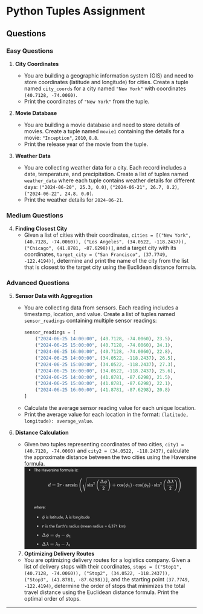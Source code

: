 # Python Tuples Assignment

## Questions

### Easy Questions

1. **City Coordinates**
   - You are building a geographic information system (GIS) and need to store coordinates (latitude and longitude) for cities. Create a tuple named `city_coords` for a city named `"New York"` with coordinates `(40.7128, -74.0060)`.
   - Print the coordinates of `"New York"` from the tuple.

2. **Movie Database**
   - You are building a movie database and need to store details of movies. Create a tuple named `movie1` containing the details for a movie: `"Inception"`, `2010`, `8.8`.
   - Print the release year of the movie from the tuple.

3. **Weather Data**
   - You are collecting weather data for a city. Each record includes a date, temperature, and precipitation. Create a list of tuples named `weather_data` where each tuple contains weather details for different days: `("2024-06-20", 25.3, 0.0)`, `("2024-06-21", 26.7, 0.2)`, `("2024-06-22", 24.8, 0.0)`.
   - Print the weather details for `2024-06-21`.

### Medium Questions


4. **Finding Closest City**
   - Given a list of cities with their coordinates, `cities = [("New York", (40.7128, -74.0060)), ("Los Angeles", (34.0522, -118.2437)), ("Chicago", (41.8781, -87.6298))]`, and a target city with its coordinates, `target_city = ("San Francisco", (37.7749, -122.4194))`, determine and print the name of the city from the list that is closest to the target city using the Euclidean distance formula.


### Advanced Questions

5. **Sensor Data with Aggregation**
   - You are collecting data from sensors. Each reading includes a timestamp, location, and value. Create a list of tuples named `sensor_readings` containing multiple sensor readings: 
     ```python
     sensor_readings = [
         ("2024-06-25 14:00:00", (40.7128, -74.0060), 23.5),
         ("2024-06-25 15:00:00", (40.7128, -74.0060), 24.1),
         ("2024-06-25 16:00:00", (40.7128, -74.0060), 22.8),
         ("2024-06-25 14:00:00", (34.0522, -118.2437), 26.5),
         ("2024-06-25 15:00:00", (34.0522, -118.2437), 27.3),
         ("2024-06-25 16:00:00", (34.0522, -118.2437), 25.6),
         ("2024-06-25 14:00:00", (41.8781, -87.6298), 21.5),
         ("2024-06-25 15:00:00", (41.8781, -87.6298), 22.1),
         ("2024-06-25 16:00:00", (41.8781, -87.6298), 20.8)
     ]
     ```
   - Calculate the average sensor reading value for each unique location.
   - Print the average value for each location in the format: `(latitude, longitude): average_value`.

6. **Distance Calculation**
   - Given two tuples representing coordinates of two cities, `city1 = (40.7128, -74.0060)` and `city2 = (34.0522, -118.2437)`, calculate the approximate distance between the two cities using the Haversine formula.
   ![alt text](image.png)

   7. **Optimizing Delivery Routes**
   - You are optimizing delivery routes for a logistics company. Given a list of delivery stops with their coordinates, `stops = [("Stop1", (40.7128, -74.0060)), ("Stop2", (34.0522, -118.2437)), ("Stop3", (41.8781, -87.6298))]`, and the starting point `(37.7749, -122.4194)`, determine the order of stops that minimizes the total travel distance using the Euclidean distance formula. Print the optimal order of stops.

---

